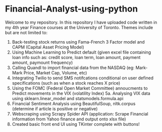 # Financial-Analyst-using-python
Welcome to my repository. In this repository I have uploaded code written in my 4th year Finance courses at the University of Toronto.
Themes include but are not limited to: 
1. Back-testing stock returns using Fama-French 3 Factor model and CAPM (Capital Asset Pricing Model)
2. Using Machine Learning to Predict default (given excel file containing loan info such as: credit score, loan term, loan amount, payment amount, paymount frequency)
3. Calling Quandl to import financial data from the NASDAQ (eg: Mark-Mark Price, Market Cap, Volume, etc)
4. Integrating Twilio to send SMS notifcations conditional on user defined specifications (such as when a stock reaches X price) 
5. Using the FOMC (Federal Open Market Committee) annoucments to Predict movements in the VIX (volatility Index) 
5a. Analysing VIX data using sklearn.linear_model and statsmodels.formula.api
6. Financial Sentiment Analysis using BeautifulSoup, nltk.corpus (determine if article is positive or negative)
7. Webscraping using Scrapy Spider API (application: Scrape Financial information from Yahoo finance and output onto xlsx file)
8. Created basic front end UI using TKinter complete with buttons! 

